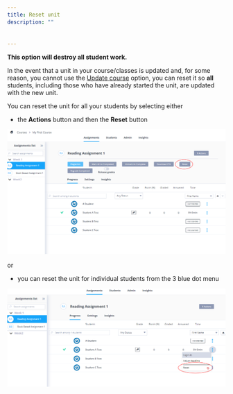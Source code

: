 ```yaml
---
title: Reset unit
description: ""


---
```


**This option will destroy all student work.**

In the event that a unit in your course/classes is updated and, for some reason, you cannot use the [Update course](/classes/unitmanagement/upgradecourse) option, you can reset it so **all** students, including those who have already started the unit, are updated with the new unit.

You can reset the unit for all your students by selecting either

- the **Actions** button and then the **Reset** button

![resetunit](/img/resetunitall.png)

or

- you can reset the unit for individual students from the 3 blue dot menu

![resetunit](/img/resetunitstudent.png)

